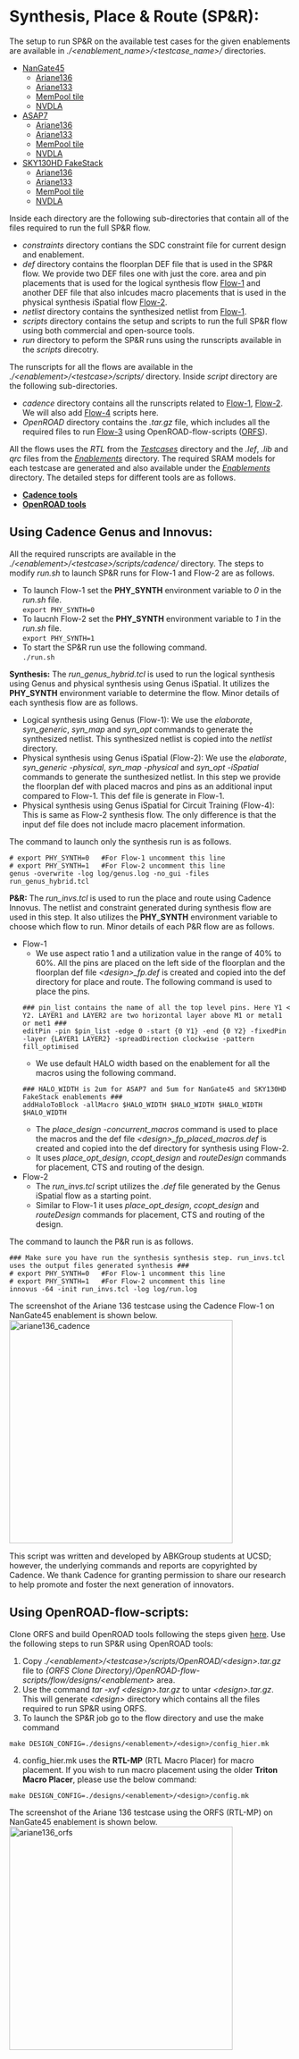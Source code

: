 # Synthesis, Place & Route (SP&R):
The setup to run SP&R on the available test cases for the given enablements are available in *./<enablement_name>/<testcase_name>/* directories.  
- [NanGate45](../Enablements/NanGate45/)
  - [Ariane136](./NanGate45/ariane136/)
  - [Ariane133](./NanGate45/ariane133/)
  - [MemPool tile](./NanGate45/mempool_tile/)
  - [NVDLA](./NanGate45/nvdla/)
- [ASAP7](../Enablements/ASAP7/)
  - [Ariane136](./ASAP7/ariane136/)
  - [Ariane133](./ASAP7/ariane133/)
  - [MemPool tile](./ASAP7/mempool_tile/)
  - [NVDLA](./ASAP7/nvdla/)
- [SKY130HD FakeStack](../Enablements/SKY130HD/)
  - [Ariane136](./SKY130HD/ariane136/)
  - [Ariane133](./SKY130HD/ariane133/)
  - [MemPool tile](./SKY130HD/mempool_tile/)
  - [NVDLA](./SKY130HD/nvdla/)

Inside each directory are the following sub-directories that contain all of the files required to run the full SP&R flow.  
  - *constraints* directory contians the SDC constraint file for current design and enablement.
  - *def* directory contains the floorplan DEF file that is used in the SP&R flow. We provide two DEF files one with just the core.
    area and pin placements that is used for the logical synthesis flow [Flow-1](./figures/flow-1.PNG) and another DEF file that also inlcudes macro placements that
    is used in the physical synthesis iSpatial flow [Flow-2](./figures/flow-2.PNG).
  - *netlist* directory contains the synthesized netlist from [Flow-1](./figures/flow-1.PNG).
  - *scripts* directory contains the setup and scripts to run the full SP&R flow using both commercial and open-source tools.
  - *run* directory to peform the SP&R runs using the runscripts available in the *scripts* direcotry.

The runscripts for all the flows are available in the *./\<enablement\>/\<testcase\>/scripts/* directory. Inside *script* directory are the following sub-directories.
- *cadence* directory contains all the runscripts related to [Flow-1](./figures/flow-1.PNG), [Flow-2](./figures/flow-2.PNG). We will also add [Flow-4](./figures/flow-4.PNG) scripts here.
- *OpenROAD* directory contains the *<testcase>.tar.gz* file, which includes all the required files to run [Flow-3](./figures/flow-3.PNG) using OpenROAD-flow-scripts ([ORFS](https://github.com/The-OpenROAD-Project/OpenROAD-flow-scripts/)).

All the flows uses the *RTL* from the [*Testcases*](../Testcases/) directory and the *.lef*, *.lib* and *qrc* files from the [*Enablements*](../Enablements/) directory. The required SRAM models for each testcase are generated and also available under the [*Enablements*](../Enablements/) directory. The detailed steps for different tools are as follows.
  - [**Cadence tools**](#using-cadence-genus-and-innovus)
  - [**OpenROAD tools**](#using-openroad-flow-scripts)
  
## **Using Cadence Genus and Innovus:**
All the required runscripts are available in the *./\<enablement\>/\<testcase\>/scripts/cadence/* directory. The steps to modify *run.sh* to launch SP&R runs for Flow-1 and Flow-2 are as follows.
- To launch Flow-1 set the **PHY_SYNTH** environment variable to *0* in the *run.sh* file.  
``` export PHY_SYNTH=0 ```
- To laucnh Flow-2 set the **PHY_SYNTH** environment variable to *1* in the *run.sh* file.  
``` export PHY_SYNTH=1 ```
- To start the SP&R run use the following command.  
``` ./run.sh ```


**Synthesis:** The *run_genus_hybrid.tcl* is used to run the logical synthesis using Genus and physical synthesis using Genus iSpatial. It utilizes the **PHY_SYNTH** environment variable to determine the flow. Minor details of each synthesis flow are as follows.
- Logical synthesis using Genus (Flow-1): We use the *elaborate*, *syn_generic*, *syn_map* and *syn_opt* commands to generate the synthesized netlist. This synthesized netlist is copied into the *netlist* directory.
- Physical synthesis using Genus iSpatial (Flow-2): We use the *elaborate*, *syn_generic -physical*, *syn_map -physical* and *syn_opt -iSpatial* commands to generate the sunthesized netlist. In this step we provide the floorplan def with placed macros and pins as an additional input compared to Flow-1. This def file is generate in Flow-1.
- Physical synthesis using Genus iSpatial for Circuit Training (Flow-4): This is same as Flow-2 synthesis flow. The only difference is that the input def file does not include macro placement information.

The command to launch only the synthesis run is as follows.
```
# export PHY_SYNTH=0   #For Flow-1 uncomment this line
# export PHY_SYNTH=1   #For Flow-2 uncomment this line
genus -overwrite -log log/genus.log -no_gui -files run_genus_hybrid.tcl
```  
<!-- We use the constraint file available in the *constraint* directory for the synthesis run. We set the target clock period to a reasonable value that is not too easy or hard for the tool to achieve. -->

**P\&R:** The *run_invs.tcl* is used to run the place and route using Cadence Innovus. The netlist and constraint generated during synthesis flow are used in this step. It also utilizes the **PHY_SYNTH** environment variable to choose which flow to run. Minor details of each P&R flow are as follows.
- Flow-1
  - We use aspect ratio 1 and a utilization value in the range of 40% to 60%. All the pins are placed on the left side of the floorplan and the floorplan def file *\<design\>_fp.def* is created and copied into the def directory for place and route. The following command is used to place the pins.  
  ```
  ### pin_list contains the name of all the top level pins. Here Y1 < Y2. LAYER1 and LAYER2 are two horizontal layer above M1 or metal1 or met1 ###
  editPin -pin $pin_list -edge 0 -start {0 Y1} -end {0 Y2} -fixedPin -layer {LAYER1 LAYER2} -spreadDirection clockwise -pattern fill_optimised
  ```
  - We use default HALO width based on the enablement for all the macros using the following command.  
  ```
  ### HALO_WIDTH is 2um for ASAP7 and 5um for NanGate45 and SKY130HD FakeStack enablements ###
  addHaloToBlock -allMacro $HALO_WIDTH $HALO_WIDTH $HALO_WIDTH $HALO_WIDTH
  ```
  - The *place_design -concurrent_macros* command is used to place the macros and the def file *\<design\>_fp_placed_macros.def* is created and copied into the def directory for synthesis using Flow-2.
  - It uses *place_opt_design*, *ccopt_design* and *routeDesign* commands for placement, CTS and routing of the design.
- Flow-2
  - The *run_invs.tcl* script utilizes the *.def* file generated by the Genus iSpatial flow as a starting point.
  - Similar to Flow-1 it uses *place_opt_design*, *ccopt_design* and *routeDesign* commands for placement, CTS and routing of the design.

The command to launch the P&R run is as follows.  
```
### Make sure you have run the synthesis synthesis step. run_invs.tcl uses the output files generated synthesis ###
# export PHY_SYNTH=0   #For Flow-1 uncomment this line
# export PHY_SYNTH=1   #For Flow-2 uncomment this line
innovus -64 -init run_invs.tcl -log log/run.log
```  

The screenshot of the Ariane 136 testcase using the Cadence Flow-1 on NanGate45 enablement is shown below.  
<img src="./NanGate45/ariane136/screenshots/Ariane136_Innovus_Genus.png" alt="ariane136_cadence" width="400"/>

This script was written and developed by ABKGroup students at UCSD; however, the underlying commands and reports are copyrighted by Cadence. We thank Cadence for granting permission to share our research to help promote and foster the next generation of innovators.  

## **Using OpenROAD-flow-scripts:**
Clone ORFS and build OpenROAD tools following the steps given [here](https://github.com/The-OpenROAD-Project/OpenROAD-flow-scripts). Use the following steps to run SP&R using OpenROAD tools:  
1. Copy *./\<enablement\>/\<testcase\>/scripts/OpenROAD/\<design\>.tar.gz* file to *{ORFS Clone Directory}/OpenROAD-flow-scripts/flow/designs/\<enablement\>* area.
2. Use the command *tar -xvf \<design\>.tar.gz* to untar *\<design\>.tar.gz*. This will generate *\<design\>* directory which contains all the files required to run SP&R using ORFS.
3. To launch the SP&R job go to the flow directory and use the make command
  ```
  make DESIGN_CONFIG=./designs/<enablement>/<design>/config_hier.mk
  ```
4. config_hier.mk uses the **RTL-MP** (RTL Macro Placer) for macro placement. If you wish to run macro placement using the older **Triton Macro Placer**, please use the below command:
  ```
  make DESIGN_CONFIG=./designs/<enablement>/<design>/config.mk
  ```
  
The screenshot of the Ariane 136 testcase using the ORFS (RTL-MP) on NanGate45 enablement is shown below.  
<img src="./NanGate45/ariane136/screenshots/Ariane136_ORFS_SPNR.png" alt="ariane136_orfs" width="400"/>